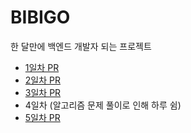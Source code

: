 # BIBIGO
한 달만에 백엔드 개발자 되는 프로젝트

- [1일차 PR](https://github.com/Leesin0222/BIBIGO/pull/1)
- [2일차 PR](https://github.com/Leesin0222/BIBIGO/pull/2)
- [3일차 PR](https://github.com/Leesin0222/BIBIGO/pull/3)
- 4일차 (알고리즘 문제 풀이로 인해 하루 쉼)
- [5일차 PR](https://github.com/Leesin0222/BIBIGO/pull/4)


